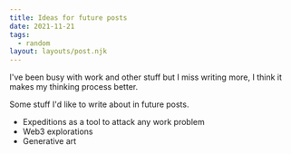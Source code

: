 ```yaml
---
title: Ideas for future posts
date: 2021-11-21
tags:
  - random
layout: layouts/post.njk
---
```


I've been busy with work and other stuff but I miss writing more, I think it makes my thinking process better.

Some stuff I'd like to write about in future posts.

- Expeditions as a tool to attack any work problem
- Web3 explorations
- Generative art